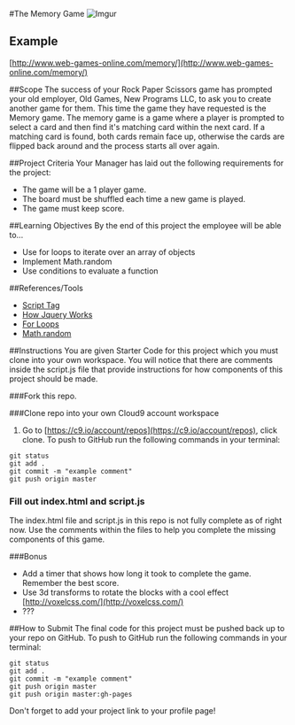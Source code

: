 #The Memory Game
![Imgur](http://proofthatblog.com/wp-content/uploads/2013/06/question-mark.jpg)

## Example
[http://www.web-games-online.com/memory/](http://www.web-games-online.com/memory/)

##Scope
The success of your Rock Paper Scissors game has prompted your old employer, Old Games, New Programs LLC, to ask you to create
another game for them. This time the game they have requested is the Memory game. The memory game is a game where a player is prompted to select a card and then find it's matching card within the next card. If a matching card is found, both cards remain face up, otherwise the cards are flipped back around and the process starts all over again.

##Project Criteria
Your Manager has laid out the following requirements for the project:
* The game will be a 1 player game.
* The board must be shuffled each time a new game is played.
* The game must keep score.

##Learning Objectives
By the end of this project the employee will be able to...
* Use for loops to iterate over an array of objects
* Implement Math.random
* Use conditions to evaluate a function

##References/Tools
* [Script Tag](http://javascript.crockford.com/script.html)
* [How Jquery Works](http://learn.jquery.com/about-jquery/how-jquery-works/)
* [For Loops](https://developer.mozilla.org/en-US/docs/Web/JavaScript/Guide/Loops_and_iteration)
* [Math.random](https://developer.mozilla.org/en-US/docs/Web/JavaScript/Reference/Global_Objects/Math/random)


##Instructions
You are given Starter Code for this project which you must clone into your own workspace.
You will notice that there are comments inside the script.js file that provide instructions for how components of this project should be made.

###Fork this repo.


###Clone repo into your own Cloud9 account workspace
1. Go to [https://c9.io/account/repos](https://c9.io/account/repos), click clone.
To push to GitHub run the following commands in your terminal:

```
git status
git add .
git commit -m "example comment"
git push origin master
```

### Fill out index.html and script.js
The index.html file and script.js in this repo is not fully complete as of right now. Use the comments within the files to help you complete the missing components of this game. 

###Bonus
* Add a timer that shows how long it took to complete the game.  Remember the best score.
* Use 3d transforms to rotate the blocks with a cool effect [http://voxelcss.com/](http://voxelcss.com/)
* ???


##How to Submit
The final code for this project must be pushed back up to your repo on GitHub. To push to GitHub run the following commands in your terminal:

```
git status
git add .
git commit -m "example comment"
git push origin master
git push origin master:gh-pages
```

Don't forget to add your project link to your profile page!